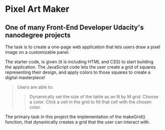 ﻿# Pixel Art Maker
## One of many Front-End Developer Udacity's nanodegree projects
The task is to create a one-page web application that lets users draw a pixel image on a customizable panel.

The starter code, is given (it is including HTML and CSS) to start building the application. The JavaScript code lets the user create a grid of squares representing their design, and apply colors to those squares to create a digital masterpiece!

>Users are able to:
>> Dynamically set the size of the table as an N by M grid.
>> Choose a color.
>> Click a cell in the grid to fill that cell with the chosen color.

The primary task in this project the implementation of the makeGrid() function, that dynamically creates a grid that the user can interact with.

